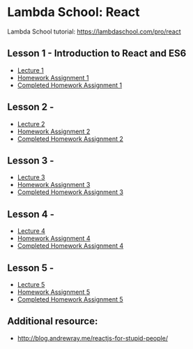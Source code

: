# Lambda School: React
Lambda School tutorial: https://lambdaschool.com/pro/react

## Lesson 1 - Introduction to React and ES6
- [Lecture 1](https://youtu.be/7QwRtGtluJk)
- [Homework Assignment 1](https://github.com/SunJieMing/LS-Pro-React-I)
- [Completed Homework Assignment 1]()

## Lesson 2 -
- [Lecture 2](https://youtu.be/FQPowZglpJA)
- [Homework Assignment 2](https://github.com/SunJieMing/LS-Pro-React-II)
- [Completed Homework Assignment 2]()

## Lesson 3 -
- [Lecture 3](https://youtu.be/ULx7gruIh20)
- [Homework Assignment 3](https://github.com/SunJieMing/LS-Pro-React-III)
- [Completed Homework Assignment 3]()

## Lesson 4 -
- [Lecture 4](https://youtu.be/vi8oJD5EcX8)
- [Homework Assignment 4](https://github.com/SunJieMing/LS-Pro-React-IV)
- [Completed Homework Assignment 4]()

## Lesson 5 -
- [Lecture 5](https://youtu.be/Mnfo3aCnri8)
- [Homework Assignment 5](https://github.com/SunJieMing/LS-Pro-React-V)
- [Completed Homework Assignment 5]()

## Additional resource:
- http://blog.andrewray.me/reactjs-for-stupid-people/
